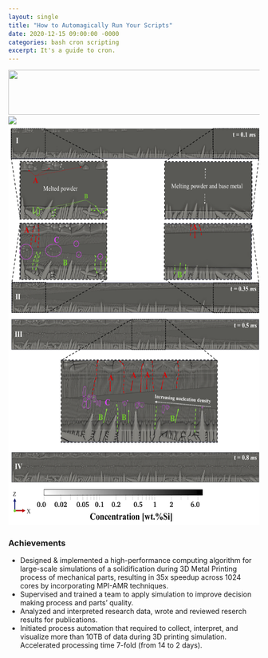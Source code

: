 ```yaml
---
layout: single
title: "How to Automagically Run Your Scripts"
date: 2020-12-15 09:00:00 -0000
categories: bash cron scripting
excerpt: It's a guide to cron.
---
```




<img src="/images/project-screenshots/Solidifcation.gif" width="900" height="90">

<br clear="down"/>

<img src="/assets/images/project-screenshots/thermal.gif" width="700">

<img src="/assets/images/project-screenshots/cover_photo.png" width="600" height="800"/>

<br clear="down">

### Achievements   
<ul>
<li>Designed & implemented a high-performance computing algorithm for large-scale simulations of a solidification during 3D Metal Printing process of mechanical parts, resulting in 35x speedup across 1024 cores by incorporating MPI-AMR techniques. </li> 
<li> Supervised and trained a team to apply simulation to improve decision making process and parts’ quality. </li>   
<li> Analyzed and interpreted research data, wrote and reviewed reserch results for publications.     
<li>Initiated process automation that required to collect, interpret, and visualize more than 10TB of data during 3D printing simulation. Accelerated processing time 7-fold (from 14 to 2 days).</li> 
</ul>

<!-- 


It's cron. The answer is to use a cron job.

`cron` is probably my least-favorite Unix program name, except maybe `grep`. Such a useful command, but it is intimidating because of the name. "Just use a cronjob," they say. Not descriptive or helpful.

Fortunately, the gist of it is very simple:
1. What script do you want to run?
2. When do you want it to run?
3. Write it to the crontab.
4. ???
5. Profit.

`cron` is useful for scheduling repetitive tasks. If your text file is in the right place in your system, Unix will just run it at every interval specified. Each line of the file represents a "job." Let's walk through a simple example.

---

I have a program that scrapes library websites, and puts all of their events into a database. I don't want to run it too often, let's say once per week.

**The script is located at:** `/home/elliott/data/scrape-events.py`.

**It should run:** every week on Monday.

**To write it to the crontab:** run `crontab -e`, and insert `0 7 * * 1 python3 /home/elliott/data/scrape_events.py`, then save it.

---

Okay, that was simple until we got to the last step. The `crontab` command is what we use to create, view, and edit cron jobs. If you run `crontab -e` (edit) right now, it should open an empty file.

> **NOTE** that this command will use your default text editor. If the text editor is not working, look [here](https://www.howtogeek.com/410995/how-to-change-the-default-crontab-editor/) for how to change the default text editor.

[Wikipedia](https://en.wikipedia.org/wiki/Cron) gives an excellent rundown of the syntax of the crontab:

```
# ┌───────────── minute (0 - 59)
# │ ┌───────────── hour (0 - 23)
# │ │ ┌───────────── day of the month (1 - 31)
# │ │ │ ┌───────────── month (1 - 12)
# │ │ │ │ ┌───────────── day of the week (0 - 6) (Sunday to Saturday;
# │ │ │ │ │                                   7 is also Sunday on some systems)
# │ │ │ │ │
# │ │ │ │ │
# * * * * * python3 /home/elliott/data/scrape_events.py
```

A line is split into two parts: the time interval, and the script to be run.

The time should have at least one value set, and you can potentially set all of them. If you look at the job I wrote above, you can see that the time is `0 7 * * 1`. This means "run at 07:00 every Monday." If I wanted to run it every day instead, I could set it as `0 7 * * * `. To run it once a month, I could instead set it as `0 7 1 * *`.

Additionally, you can specify *n*-th intervals in two different methods. A slash runs the script at every given interval: `*/30 * * *` will run every thirty minutes. You can also specifically list intervals: `* 1,2,3 * * *` will run at 01:00, 02:00, and 03:00.

Once you know your desired script, use `crontab -e` to edit the crontab file and save it. Unix will run `cron` in the background and run tasks that you defined in the crontab.

Finally, you can use `crontab -l` to list the contents of the crontab.

---

### Further Thoughts

Now that you have the basics down, you can look through [more intense guides](https://en.wikipedia.org/wiki/Cron). There are a few other ways you can define the schedules, but this posts covers the necessities.

However, it might be worth thinking about backing up your cron file. You may want to copy the contents to source control as backup. You may start using a different machine, or lose your current data.

Additionally, you may want to consider logging the output of your cron jobs. If they run while you are asleep, you may want to see the results after you wake up. You can use the `>>` bash operator to log output. For example, my python script above is actually saved as this in my crontab:

```
0 7 * * 1 python3 /home/elliott/data/scrape_events.py >> /home/elliott/logs/Python_log_`date +\%Y-\%m-\%d_\%H\%M`.log 2>&1
``` -->
